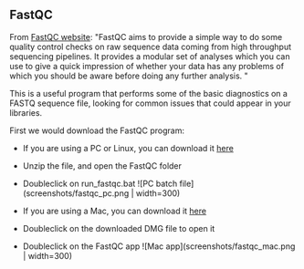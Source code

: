 ## FastQC

From [FastQC
website](https://www.bioinformatics.babraham.ac.uk/projects/fastqc/):
"FastQC aims to provide a simple way to do some quality control checks
on raw sequence data coming from high throughput sequencing
pipelines. It provides a modular set of analyses which you can use to
give a quick impression of whether your data has any problems of which
you should be aware before doing any further analysis. "

This is a useful program that performs some of the basic diagnostics
on a FASTQ sequence file, looking for common issues that could appear
in your libraries.

First we would download the FastQC program:

* If you are using a PC or Linux, you can download it
  [here](https://www.bioinformatics.babraham.ac.uk/projects/fastqc/fastqc_v0.11.9.zip)
* Unzip the file, and open the FastQC folder
* Doubleclick on run_fastqc.bat
![PC batch file](screenshots/fastqc_pc.png | width=300)


* If you are using a Mac, you can download it [here](https://www.bioinformatics.babraham.ac.uk/projects/fastqc/fastqc_v0.11.9.dmg)
* Doubleclick on the downloaded DMG file to open it
* Doubleclick on the FastQC app
![Mac app](screenshots/fastqc_mac.png | width=300)
